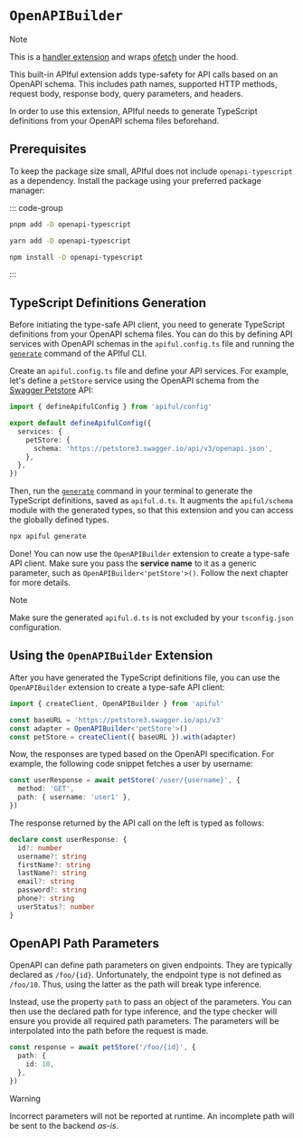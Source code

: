 # `OpenAPIBuilder`

> [!NOTE]
> This is a [handler extension](/guide/custom-extensions#handler-extension) and wraps [ofetch](https://github.com/unjs/ofetch) under the hood.

This built-in APIful extension adds type-safety for API calls based on an OpenAPI schema. This includes path names, supported HTTP methods, request body, response body, query parameters, and headers.

In order to use this extension, APIful needs to generate TypeScript definitions from your OpenAPI schema files beforehand.

## Prerequisites

To keep the package size small, APIful does not include `openapi-typescript` as a dependency. Install the package using your preferred package manager:

::: code-group
  ```bash [pnpm]
  pnpm add -D openapi-typescript
  ```
  ```bash [yarn]
  yarn add -D openapi-typescript
  ```
  ```bash [npm]
  npm install -D openapi-typescript
  ```
:::

## TypeScript Definitions Generation

Before initiating the type-safe API client, you need to generate TypeScript definitions from your OpenAPI schema files. You can do this by defining API services with OpenAPI schemas in the `apiful.config.ts` file and running the [`generate`](/guide/cli) command of the APIful CLI.

Create an `apiful.config.ts` file and define your API services. For example, let's define a `petStore` service using the OpenAPI schema from the [Swagger Petstore](https://petstore.swagger.io) API:

```ts
import { defineApifulConfig } from 'apiful/config'

export default defineApifulConfig({
  services: {
    petStore: {
      schema: 'https://petstore3.swagger.io/api/v3/openapi.json',
    },
  },
})
```

Then, run the [`generate`](/guide/cli) command in your terminal to generate the TypeScript definitions, saved as `apiful.d.ts`. It augments the `apiful/schema` module with the generated types, so that this extension and you can access the globally defined types.

```sh
npx apiful generate
```

Done! You can now use the `OpenAPIBuilder` extension to create a type-safe API client. Make sure you pass the **service name** to it as a generic parameter, such as `OpenAPIBuilder<'petStore'>()`. Follow the next chapter for more details.

> [!NOTE]
> Make sure the generated `apiful.d.ts` is not excluded by your `tsconfig.json` configuration.

## Using the `OpenAPIBuilder` Extension

After you have generated the TypeScript definitions file, you can use the `OpenAPIBuilder` extension to create a type-safe API client:

```ts
import { createClient, OpenAPIBuilder } from 'apiful'

const baseURL = 'https://petstore3.swagger.io/api/v3'
const adapter = OpenAPIBuilder<'petStore'>()
const petStore = createClient({ baseURL }).with(adapter)
```

Now, the responses are typed based on the OpenAPI specification. For example, the following code snippet fetches a user by username:

```ts
const userResponse = await petStore('/user/{username}', {
  method: 'GET',
  path: { username: 'user1' },
})
```

The response returned by the API call on the left is typed as follows:

```ts
declare const userResponse: {
  id?: number
  username?: string
  firstName?: string
  lastName?: string
  email?: string
  password?: string
  phone?: string
  userStatus?: number
}
```

## OpenAPI Path Parameters

OpenAPI can define path parameters on given endpoints. They are typically declared as `/foo/{id}`. Unfortunately, the endpoint type is not defined as `/foo/10`. Thus, using the latter as the path will break type inference.

Instead, use the property `path` to pass an object of the parameters. You can then use the declared path for type inference, and the type checker will ensure you provide all required path parameters. The parameters will be interpolated into the path before the request is made.

```ts
const response = await petStore('/foo/{id}', {
  path: {
    id: 10,
  },
})
```

> [!WARNING]
> Incorrect parameters will not be reported at runtime. An incomplete path will be sent to the backend _as-is_.
